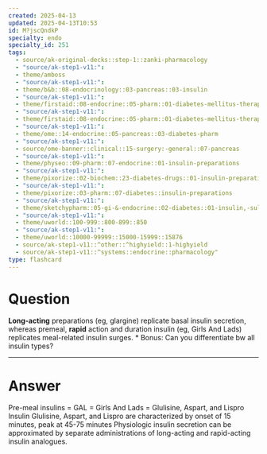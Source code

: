 ```yaml
---
created: 2025-04-13
updated: 2025-04-13T10:53
id: M?jscQndkP
specialty: endo
specialty_id: 251
tags:
  - source/ak-original-decks::step-1::zanki-pharmacology
  - "source/ak-step1-v11:": 
  - theme/amboss
  - "source/ak-step1-v11:": 
  - theme/b&b::08-endocrinology::03-pancreas::03-insulin
  - "source/ak-step1-v11:": 
  - theme/firstaid::08-endocrine::05-pharm::01-diabetes-mellitus-therapy
  - "source/ak-step1-v11:": 
  - theme/firstaid::08-endocrine::05-pharm::01-diabetes-mellitus-therapy::insulin-preparations::rapid-acting
  - "source/ak-step1-v11:": 
  - theme/ome::14-endocrine::05-pancreas::03-diabetes-pharm
  - "source/ak-step1-v11:": 
  - source/ome-banner::clinical::15-surgery:-general::07-pancreas
  - "source/ak-step1-v11:": 
  - theme/physeo::09-pharm::07-endocrine::01-insulin-preparations
  - "source/ak-step1-v11:": 
  - theme/pixorize::02-biochem::23-diabetes-drugs::01-insulin-preparations
  - "source/ak-step1-v11:": 
  - theme/pixorize::03-pharm::07-diabetes::insulin-preparations
  - "source/ak-step1-v11:": 
  - theme/sketchypharm::05-gi-&-endocrine::02-diabetes::01-insulin,-sulfonylureas,-meglitinides,-glp-1-agonists,-dpp-4-inhibitors
  - "source/ak-step1-v11:": 
  - theme/uworld::100-999::800-899::850
  - "source/ak-step1-v11:": 
  - theme/uworld::10000-99999::15000-15999::15876
  - source/ak-step1-v11::^other::^highyield::1-highyield
  - source/ak-step1-v11::^systems::endocrine::pharmacology"
type: flashcard
---
```


# Question
**Long-acting** preparations (eg, glargine) replicate basal insulin secretion, whereas premeal, **rapid** action and duration insulin (eg, Girls And Lads) replicates meal-related insulin surges.   * Bonus: Can you differentiate bw all insulin types?

---

# Answer
Pre-meal insulins = GAL = Girls And Lads = Glulisine, Aspart, and Lispro   Insulin Glulisine, Aspart, and Lispro are characterized by onset of 15 minutes, peak at 45-75 minutes    Physiologic insulin secretion can be approximated by separate administrations of long-acting and rapid-acting insulin analogues.